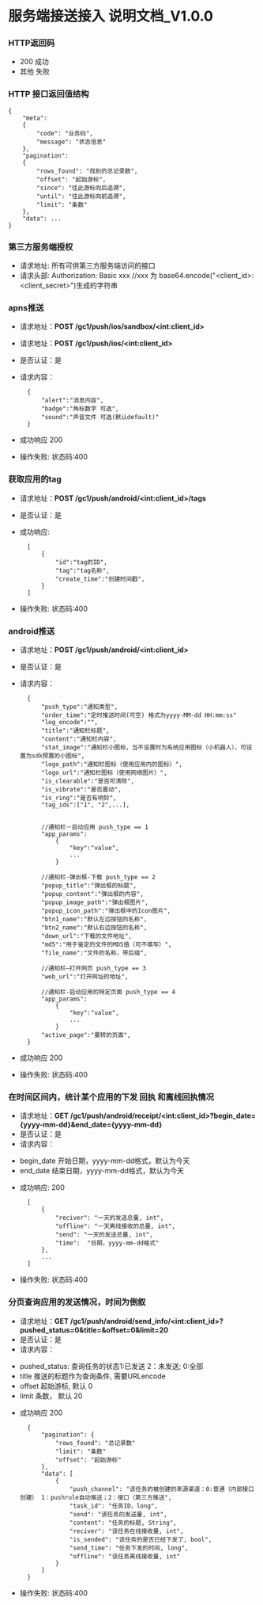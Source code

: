 # 服务端接送接入 说明文档_V1.0.0 

### HTTP返回码

- 200 成功
- 其他 失败

### HTTP 接口返回值结构

    {
        "meta": 
        {
            "code": "业务码",
            "message": "状态信息"
        },
        "pagination": 
        {
            "rows_found": "找到的总记录数",
            "offset": "起始游标",
            "since": "往此游标向后追溯",
            "until": "往此游标向前追溯",
            "limit": "条数"
        },
        "data": ...
    }
    
### 第三方服务端授权
- 请求地址: 所有可供第三方服务端访问的接口
- 请求头部: Authorization: Basic xxx  //xxx 为 base64.encode("<client_id>:<client_secret>")生成的字符串

### apns推送
- 请求地址：**POST /gc1/push/ios/sandbox/&lt;int:client_id&gt;**
- 请求地址：**POST /gc1/push/ios/&lt;int:client_id&gt;**
- 是否认证：是
- 请求内容：

        {
            "alert":"消息内容",
            "badge":"角标数字 可选",
            "sound":"声音文件 可选(默认default)"
        }
        
- 成功响应 200

- 操作失败:
状态码:400


### 获取应用的tag
- 请求地址：**POST /gc1/push/android/&lt;int:client_id&gt;/tags**
- 是否认证：是
- 成功响应:

        [
            {
                "id":"tag的ID",
                "tag":"tag名称",
                "create_time":"创建时间戳",
            }
        ]
        
- 操作失败:
状态码:400


### android推送
- 请求地址：**POST /gc1/push/android/&lt;int:client_id&gt;**
- 是否认证：是
- 请求内容：


        {
            "push_type":"通知类型",
            "order_time":"定时推送时间(可空) 格式为yyyy-MM-dd HH:mm:ss"
            "log_encode":"",
            "title":"通知栏标题",
            "content":"通知栏内容",
            "stat_image":"通知栏小图标，当不设置时为系统应用图标（小机器人），可设置为sdk预置的小图标",
            "logo_path":"通知栏图标（使用应用内的图标）",
            "logo_url":"通知栏图标（使用网络图片）",
            "is_clearable":"是否可清除",
            "is_vibrate":"是否震动",
            "is_ring":"是否有响铃",
            "tag_ids":["1", "2",...],


            //通知栏－启动应用 push_type == 1
            "app_params":
                {
                    "key":"value",
                    ...
                }

            //通知栏-弹出框-下载 push_type == 2
            "popup_title":"弹出框的标题",
            "popup_content":"弹出框的内容",
            "popup_image_path":"弹出框图片",
            "popup_icon_path":"弹出框中的Icon图片",
            "btn1_name":"默认左边按钮的名称",
            "btn2_name":"默认右边按钮的名称",
            "down_url":"下载的文件地址",
            "md5":"用于鉴定的文件的MD5值（可不填写）",
            "file_name":"文件的名称，带后缀",

            //通知栏—打开网页 push_type == 3
            "web_url":"打开网址的地址",
    
            //通知栏-启动应用的特定页面 push_type == 4
            "app_params":
                {
                    "key":"value",
                    ...
                }
            "active_page":"要转的页面",
        }

        
- 成功响应 200

- 操作失败:
状态码:400


### 在时间区间内，统计某个应用的下发 回执 和离线回执情况
- 请求地址：**GET /gc1/push/android/receipt/&lt;int:client_id&gt;?begin_date={yyyy-mm-dd}&end_date={yyyy-mm-dd}**
- 是否认证：是
- 请求内容：
    
* begin_date  开始日期，yyyy-mm-dd格式，默认为今天
* end_date 结束日期，yyyy-mm-dd格式，默认为今天

        
- 成功响应: 200

        [
            {
                "reciver": "一天的发送总量, int",
                "offline": "一天离线接收的总量, int",
                "send": "一天的发送总量, int",
                "time":  "日期，yyyy-mm-dd格式"
            },
            ...
        ]

    
- 操作失败:
状态码:400


### 分页查询应用的发送情况，时间为倒叙
- 请求地址：**GET /gc1/push/android/send_info/&lt;int:client_id&gt;?pushed_status=0&title=&offset=0&limit=20**
- 是否认证：是
- 请求内容：
* pushed_status: 查询任务的状态1:已发送 2：未发送; 0:全部
* title 推送的标题作为查询条件, 需要URLencode
* offset 起始游标, 默认 0
* limit 条数， 默认 20
        
- 成功响应 200

        {
            "pagination": {
                "rows_found": "总记录数"
                "limit": "条数"
                "offset": "起始游标"
            },
            "data": [
                {
                    "push_channel": "该任务的被创建的来源渠道：0:普通（内部接口创建） 1：pushrule自动推送；2：接口（第三方推送",
                    "task_id": "任务ID，long",
                    "send": "该任务的发送量, int",
                    "content": "任务的标题, String",
                    "reciver": "该任务在线接收量, int",
                    "is_sended": "该任务的是否已经下发了, bool",
                    "send_time": "任务下发的时间, long",
                    "offline": "该任务离线接收量, int"
                }
            ]
        }
        
- 操作失败:
状态码:400

